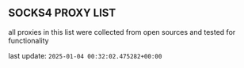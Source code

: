 ## SOCKS4 PROXY LIST

all proxies in this list were collected from open sources and tested for functionality

last update: `2025-01-04 00:32:02.475282+00:00`